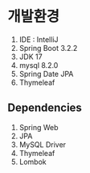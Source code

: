 # 개발환경
1. IDE : IntelliJ
2. Spring Boot 3.2.2
3. JDK 17
4. mysql 8.2.0
5. Spring Date JPA
6. Thymeleaf

## Dependencies
1. Spring Web
2. JPA
3. MySQL Driver
4. Thymeleaf
5. Lombok
